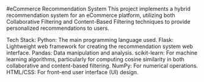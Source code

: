 #eCommerce Recommendation System
This project implements a hybrid recommendation system for an eCommerce platform, utilizing both Collaborative Filtering and Content-Based Filtering techniques to provide personalized recommendations to users.

Tech Stack:
Python: The main programming language used.
Flask: Lightweight web framework for creating the recommendation system web interface.
Pandas: Data manipulation and analysis.
scikit-learn: For machine learning algorithms, particularly for computing cosine similarity in both collaborative and content-based filtering.
NumPy: For numerical operations.
HTML/CSS: For front-end user interface (UI) design.
